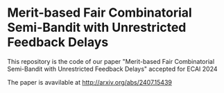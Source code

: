 # Merit-based Fair Combinatorial Semi-Bandit with Unrestricted Feedback Delays

This repository is the code of our paper "Merit-based Fair Combinatorial Semi-Bandit with Unrestricted Feedback Delays" accepted for ECAI 2024

The paper is avavilable at http://arxiv.org/abs/2407.15439